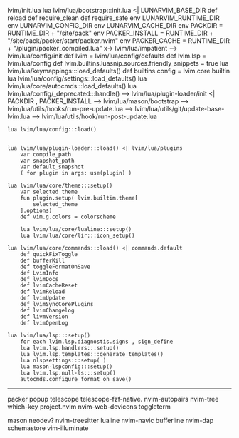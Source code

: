 lvim/init.lua
    lua lvim/lua/bootstrap:::init.lua  <| LUNARVIM_BASE_DIR
        def reload
        def require_clean
        def require_safe
        env LUNARVIM_RUNTIME_DIR
        env LUNARVIM_CONFIG_DIR
        env LUNARVIM_CACHE_DIR
        env PACKDIR = RUNTIME_DIR + "/site/pack"
        env PACKER_INSTALL = RUNTIME_DIR + "/site/pack/packer/start/packer.nvim"
        env PACKER_CACHE = RUNTIME_DIR + "/plugin/packer_compiled.lua"
        x-> lvim/lua/impatient
        --> lvim/lua/config/init
            def lvim = lvim/lua/config/defaults
            def lvim.lsp = lvim/lua/config
            def lvim.builtins.luasnip.sources.friendly_snippets = true
            lua lvim/lua/keymappings:::load_defaults()
            def builtins.config = lvim.core.builtin
            lua lvim/lua/config/settings:::load_defaults()
            lua lvim/lua/core/autocmds:::load_defaults()
            lua lvim/lua/config/_deprecated:::handle()
        --> lvim/lua/plugin-loader/init <| PACKDIR , PACKER_INSTALL
        --> lvim/lua/mason/bootstrap
        --> lvim/lua/utils/hooks/run-pre-update.lua
        --> lvim/lua/utils/git/update-base-lvim.lua
        --> lvim/lua/utils/hook/run-post-update.lua

    lua lvim/lua/config:::load()
        

    lua lvim/lua/plugin-loader:::load() <| lvim/lua/plugins 
        var compile_path 
        var snapshot_path
        var default_snapshot
        ( for plugin in args: use(plugin) )

    lua lvim/lua/core/theme:::setup()
        var selected theme
        fun plugin.setup( lvim.builtim.theme[
            selected_theme
        ].options)
        def vim.g.colors = colorscheme
        
        lua lvim/lua/core/lualine:::setup()
        lua lvim/lua/core/lir:::icon_setup()
    
    lua lvim/lua/core/commands:::load() <| commands.default 
        def quickFixToggle 
        def bufferKill
        def toggleFormatOnSave
        def LvimInfo
        def lvimDocs
        def lvimCacheReset
        def lvimReload
        def lvimUpdate
        def lvimSyncCorePlugins
        def lvimChangelog
        def livmVersion
        def lvimOpenLog
        
    lua lvim/lua/lsp:::setup()
        for each lvim.lsp.diagnostis.signs , sign_define
        lua lvim.lsp.handlers:::setup()
        lua lvim.lsp.templates:::generate_templates()
        lua nlspsettings:::setup( )
        lua mason-lspconfig:::setup()
        lua lvim.lsp.null-ls:::setup()
        autocmds.configure_format_on_save()
 

___


packer
popup
telescope
telescope-fzf-native.
nvim-autopairs
nvim-tree
which-key
project.nvim
nvim-web-devicons
toggleterm

mason
neodev?
nvim-treesitter
lualine
nvim-navic
bufferline
nvim-dap
schemastore
vim-illuminate
